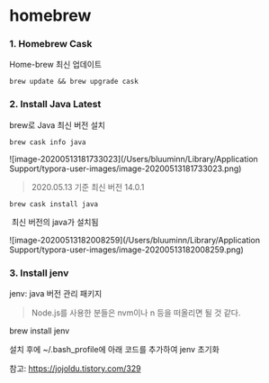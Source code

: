 # homebrew

### 1. Homebrew Cask

Home-brew 최신 업데이트

```brew update && brew upgrade cask```

### 2. Install Java Latest

brew로 Java 최신 버전 설치

```brew cask info java```

![image-20200513181733023](/Users/bluuminn/Library/Application Support/typora-user-images/image-20200513181733023.png)

> 2020.05.13 기준 최신 버전 14.0.1

```brew cask install java```

​	최신 버전의 java가 설치됨

![image-20200513182008259](/Users/bluuminn/Library/Application Support/typora-user-images/image-20200513182008259.png)



### 3. Install jenv

jenv: java 버전 관리 패키지

> Node.js를 사용한 분들은 nvm이나 n 등을 떠올리면 될 것 같다.

brew install jenv

설치 후에 ~/.bash_profile에 아래 코드를 추가하여 jenv 초기화



참고: https://jojoldu.tistory.com/329